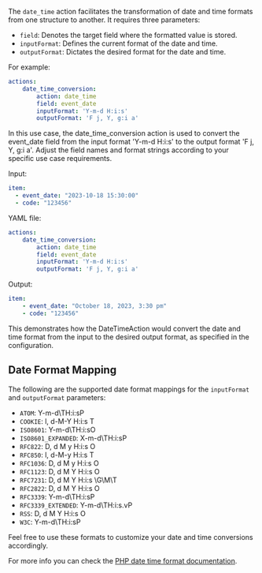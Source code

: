 
The `date_time` action facilitates the transformation of date and time formats from one structure to another. It requires three parameters:

- `field`: Denotes the target field where the formatted value is stored.
- `inputFormat`: Defines the current format of the date and time.
- `outputFormat`: Dictates the desired format for the date and time.

For example:

```yaml
actions:
    date_time_conversion:
        action: date_time
        field: event_date
        inputFormat: 'Y-m-d H:i:s'
        outputFormat: 'F j, Y, g:i a'
```

In this use case, the date_time_conversion action is used to convert the event_date field from the input format 'Y-m-d H:i:s' to the output format 'F j, Y, g:i a'. Adjust the field names and format strings according to your specific use case requirements.

Input:

```yaml
item:
  - event_date: "2023-10-18 15:30:00"
  - code: "123456"
```

YAML file:

```yaml
actions:
    date_time_conversion:
        action: date_time
        field: event_date
        inputFormat: 'Y-m-d H:i:s'
        outputFormat: 'F j, Y, g:i a'
```

Output:

```yaml
item:
    - event_date: "October 18, 2023, 3:30 pm"
    - code: "123456"
```

This demonstrates how the DateTimeAction would convert the date and time format from the input to the desired output format, as specified in the configuration. 

## Date Format Mapping

The following are the supported date format mappings for the `inputFormat` and `outputFormat` parameters:

- `ATOM`: Y-m-d\TH:i:sP
- `COOKIE`: l, d-M-Y H:i:s T
- `ISO8601`: Y-m-d\TH:i:sO
- `ISO8601_EXPANDED`: X-m-d\TH:i:sP
- `RFC822`: D, d M y H:i:s O
- `RFC850`: l, d-M-y H:i:s T
- `RFC1036`: D, d M y H:i:s O
- `RFC1123`: D, d M Y H:i:s O
- `RFC7231`: D, d M Y H:i:s \G\M\T
- `RFC2822`: D, d M Y H:i:s O
- `RFC3339`: Y-m-d\TH:i:sP
- `RFC3339_EXTENDED`: Y-m-d\TH:i:s.vP
- `RSS`: D, d M Y H:i:s O
- `W3C`: Y-m-d\TH:i:sP

Feel free to use these formats to customize your date and time conversions accordingly.

For more info you can check the [PHP date time format documentation](https://www.php.net/manual/en/class.datetime.php).
